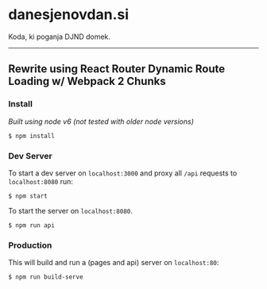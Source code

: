 # danesjenovdan.si
Koda, ki poganja DJND domek.

-----

## Rewrite using React Router Dynamic Route Loading w/ Webpack 2 Chunks

### Install

_Built using node v6 (not tested with older node versions)_

```
$ npm install
```

### Dev Server

To start a dev server on `localhost:3000` and proxy all `/api` requests to `localhost:8080` run:

```
$ npm start
```

To start the server on `localhost:8080`.

```
$ npm run api
```

### Production

This will build and run a (pages and api) server on `localhost:80`:

```
$ npm run build-serve
```
